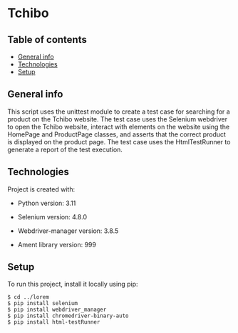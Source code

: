 # Tchibo

## Table of contents
* [General info](#general-info)
* [Technologies](#technologies)
* [Setup](#setup)

## General info
This script uses the unittest module to create a test case for searching for a product on the Tchibo website.
The test case uses the Selenium webdriver to open the Tchibo website, interact with elements on the website using the HomePage and ProductPage classes,
and asserts that the correct product is displayed on the product page. The test case uses the HtmlTestRunner to generate a report of the test execution.
	
## Technologies
Project is created with:
* Python version: 3.11
* Selenium version: 4.8.0
* Webdriver-manager version: 3.8.5

* Ament library version: 999
	
## Setup
To run this project, install it locally using pip:

```
$ cd ../lorem
$ pip install selenium
$ pip install webdriver_manager
$ pip install chromedriver-binary-auto
$ pip install html-testRunner 
```
